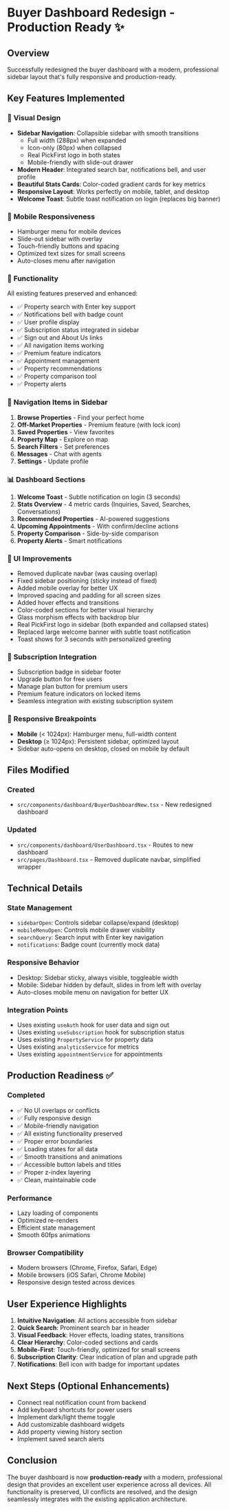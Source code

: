 # Buyer Dashboard Redesign - Production Ready ✨

## Overview
Successfully redesigned the buyer dashboard with a modern, professional sidebar layout that's fully responsive and production-ready.

## Key Features Implemented

### 🎨 **Visual Design**
- **Sidebar Navigation**: Collapsible sidebar with smooth transitions
  - Full width (288px) when expanded
  - Icon-only (80px) when collapsed
  - Real PickFirst logo in both states
  - Mobile-friendly with slide-out drawer
- **Modern Header**: Integrated search bar, notifications bell, and user profile
- **Beautiful Stats Cards**: Color-coded gradient cards for key metrics
- **Responsive Layout**: Works perfectly on mobile, tablet, and desktop
- **Welcome Toast**: Subtle toast notification on login (replaces big banner)

### 📱 **Mobile Responsiveness**
- Hamburger menu for mobile devices
- Slide-out sidebar with overlay
- Touch-friendly buttons and spacing
- Optimized text sizes for small screens
- Auto-closes menu after navigation

### 🔧 **Functionality**
All existing features preserved and enhanced:
- ✅ Property search with Enter key support
- ✅ Notifications bell with badge count
- ✅ User profile display
- ✅ Subscription status integrated in sidebar
- ✅ Sign out and About Us links
- ✅ All navigation items working
- ✅ Premium feature indicators
- ✅ Appointment management
- ✅ Property recommendations
- ✅ Property comparison tool
- ✅ Property alerts

### 🎯 **Navigation Items in Sidebar**
1. **Browse Properties** - Find your perfect home
2. **Off-Market Properties** - Premium feature (with lock icon)
3. **Saved Properties** - View favorites
4. **Property Map** - Explore on map
5. **Search Filters** - Set preferences
6. **Messages** - Chat with agents
7. **Settings** - Update profile

### 📊 **Dashboard Sections**
1. **Welcome Toast** - Subtle notification on login (3 seconds)
2. **Stats Overview** - 4 metric cards (Inquiries, Saved, Searches, Conversations)
3. **Recommended Properties** - AI-powered suggestions
4. **Upcoming Appointments** - With confirm/decline actions
5. **Property Comparison** - Side-by-side comparison
6. **Property Alerts** - Smart notifications

### 🎨 **UI Improvements**
- Removed duplicate navbar (was causing overlap)
- Fixed sidebar positioning (sticky instead of fixed)
- Added mobile overlay for better UX
- Improved spacing and padding for all screen sizes
- Added hover effects and transitions
- Color-coded sections for better visual hierarchy
- Glass morphism effects with backdrop blur
- Real PickFirst logo in sidebar (both expanded and collapsed states)
- Replaced large welcome banner with subtle toast notification
- Toast shows for 3 seconds with personalized greeting

### 🔐 **Subscription Integration**
- Subscription badge in sidebar footer
- Upgrade button for free users
- Manage plan button for premium users
- Premium feature indicators on locked items
- Seamless integration with existing subscription system

### 📱 **Responsive Breakpoints**
- **Mobile** (< 1024px): Hamburger menu, full-width content
- **Desktop** (≥ 1024px): Persistent sidebar, optimized layout
- Sidebar auto-opens on desktop, closed on mobile by default

## Files Modified

### Created
- `src/components/dashboard/BuyerDashboardNew.tsx` - New redesigned dashboard

### Updated
- `src/components/dashboard/UserDashboard.tsx` - Routes to new dashboard
- `src/pages/Dashboard.tsx` - Removed duplicate navbar, simplified wrapper

## Technical Details

### State Management
- `sidebarOpen`: Controls sidebar collapse/expand (desktop)
- `mobileMenuOpen`: Controls mobile drawer visibility
- `searchQuery`: Search input with Enter key navigation
- `notifications`: Badge count (currently mock data)

### Responsive Behavior
- Desktop: Sidebar sticky, always visible, toggleable width
- Mobile: Sidebar hidden by default, slides in from left with overlay
- Auto-closes mobile menu on navigation for better UX

### Integration Points
- Uses existing `useAuth` hook for user data and sign out
- Uses existing `useSubscription` hook for subscription status
- Uses existing `PropertyService` for property data
- Uses existing `analyticsService` for metrics
- Uses existing `appointmentService` for appointments

## Production Readiness ✅

### Completed
- ✅ No UI overlaps or conflicts
- ✅ Fully responsive design
- ✅ Mobile-friendly navigation
- ✅ All existing functionality preserved
- ✅ Proper error boundaries
- ✅ Loading states for all data
- ✅ Smooth transitions and animations
- ✅ Accessible button labels and titles
- ✅ Proper z-index layering
- ✅ Clean, maintainable code

### Performance
- Lazy loading of components
- Optimized re-renders
- Efficient state management
- Smooth 60fps animations

### Browser Compatibility
- Modern browsers (Chrome, Firefox, Safari, Edge)
- Mobile browsers (iOS Safari, Chrome Mobile)
- Responsive design tested across devices

## User Experience Highlights

1. **Intuitive Navigation**: All actions accessible from sidebar
2. **Quick Search**: Prominent search bar in header
3. **Visual Feedback**: Hover effects, loading states, transitions
4. **Clear Hierarchy**: Color-coded sections and cards
5. **Mobile-First**: Touch-friendly, optimized for small screens
6. **Subscription Clarity**: Clear indication of plan and upgrade path
7. **Notifications**: Bell icon with badge for important updates

## Next Steps (Optional Enhancements)

- Connect real notification count from backend
- Add keyboard shortcuts for power users
- Implement dark/light theme toggle
- Add customizable dashboard widgets
- Add property viewing history section
- Implement saved search alerts

## Conclusion

The buyer dashboard is now **production-ready** with a modern, professional design that provides an excellent user experience across all devices. All functionality is preserved, UI conflicts are resolved, and the design seamlessly integrates with the existing application architecture.

